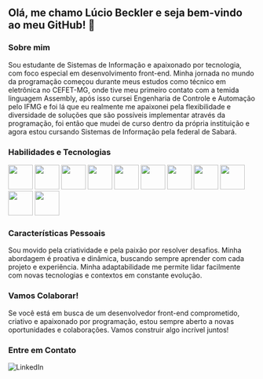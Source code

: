 ## Olá, me chamo Lúcio Beckler e seja bem-vindo ao meu GitHub! 👋

### Sobre mim
Sou estudante de Sistemas de Informação e apaixonado por tecnologia, com foco especial em desenvolvimento front-end. Minha jornada no mundo da programação começou durante meus estudos como técnico em eletrônica no CEFET-MG, onde tive meu primeiro contato com a temida linguagem Assembly, após isso cursei Engenharia de Controle e Automação pelo IFMG e foi lá que eu realmente me apaixonei pela flexibilidade e diversidade de soluções que são possíveis implementar através da programação, foi então que mudei de curso dentro da própria instituição e agora estou cursando Sistemas de Informação pela federal de Sabará.

### Habilidades e Tecnologias
<img src="https://cdn.jsdelivr.net/gh/devicons/devicon/icons/javascript/javascript-original.svg" width="50" height="50" /> <img src="https://cdn.jsdelivr.net/gh/devicons/devicon/icons/typescript/typescript-original.svg" width="50" height="50" /> <img src="https://cdn.jsdelivr.net/gh/devicons/devicon/icons/react/react-original-wordmark.svg" width="50" height="50" /> <img src="https://cdn.jsdelivr.net/gh/devicons/devicon/icons/html5/html5-original.svg" width="50" height="50" /> <img src="https://cdn.jsdelivr.net/gh/devicons/devicon/icons/css3/css3-original.svg" width="50" height="50" /> <img src="https://cdn.jsdelivr.net/gh/devicons/devicon/icons/sass/sass-original.svg" width="50" height="50" />
 <img src="https://cdn.jsdelivr.net/gh/devicons/devicon/icons/tailwindcss/tailwindcss-plain.svg" width="50" height="50" /> <img src="https://cdn.jsdelivr.net/gh/devicons/devicon/icons/figma/figma-original.svg" width="50" height="50" /> <img src="https://cdn.jsdelivr.net/gh/devicons/devicon/icons/git/git-original.svg" width="50" height="50" /> <img src="https://cdn.jsdelivr.net/gh/devicons/devicon/icons/python/python-original.svg" width="50" height="50" /> <img src="https://cdn.jsdelivr.net/gh/devicons/devicon/icons/java/java-original.svg" width="50" height="50" />

### Características Pessoais
Sou movido pela criatividade e pela paixão por resolver desafios. Minha abordagem é proativa e dinâmica, buscando sempre aprender com cada projeto e experiência. Minha adaptabilidade me permite lidar facilmente com novas tecnologias e contextos em constante evolução.

### Vamos Colaborar!
Se você está em busca de um desenvolvedor front-end comprometido, criativo e apaixonado por programação, estou sempre aberto a novas oportunidades e colaborações. Vamos construir algo incrível juntos!

### Entre em Contato
![LinkedIn](https://img.shields.io/badge/linkedin-%230077B5.svg?style=for-the-badge&logo=linkedin&logoColor=white)

